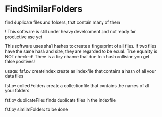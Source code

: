 # FindSimilarFolders
find duplicate files and folders, that contain many of them

! This software is still under heavy development and not ready for productive use yet !

This software uses sha1 hashes to create a fingerprint of all files. If two files have the same hash and size, they are regarded to be equal. True equality is NOT checked! There is a tiny chance that due to a hash collision you get false positives!

usage:
fsf.py createIndex	create an indexfile that contains a hash of all your data files

fsf.py collectFolders	create a collectionfile that contains the names of all your folders

fsf.py duplicateFiles	finds duplicate files in the indexfile

fsf.py similarFolders	to be done
